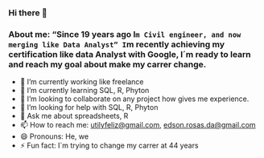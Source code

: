 ### Hi there 👋

### About me: “Since 19 years ago I`m Civil engineer, and now merging like Data Analyst” I`m recently achieving my certification like data Analyst with Google, I´m ready to learn and reach my goal about make my carrer change.

- 🔭 I’m currently working like freelance
- 🌱 I’m currently learning SQL, R, Phyton
- 👯 I’m looking to collaborate on any project how gives me experience.
- 🤔 I’m looking for help with SQL, R, Phyton
- 💬 Ask me about spreadsheets, R
- 📫 How to reach me: utilyfeliz@gmail.com, edson.rosas.da@gmail.com
- 😄 Pronouns: He, we 
- ⚡ Fun fact: I´m trying to change my carrer at 44 years 

<!--
**EDSON-R/EDSON-R** is a ✨ _special_ ✨ repository because its `README.md` (this file) appears on your GitHub profile.
